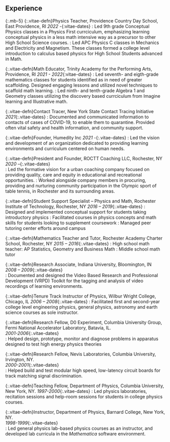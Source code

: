 
## Experience
{:.mb-5}
{:.vitae-defn}Physics Teacher, Providence Country Day School, East Providence, RI
*2022 -*{:vitae-dates}
: Led 9th grade Conceptual Physics classes in a Physics First currciculum, emphasizing learning conceptual physics in a less math intensive way as a precursor to other High School Science courses.
: Led APC Physics C classes in Mechanics and Electricity and Magnetism. These classes formed a college level introduction to calculus based physics for High School Students advanced in Math. 

{:.vitae-defn}Math Educator, Trinity Academy for the Performing Arts, Providence, RI
*2021 - 2022*{:vitae-dates}
: Led seventh- and eigth-grade mathematics classes for students identified as in need of greater scaffolding. Designed engaging lessons and utilized novel techniques to scaffold math learning.
: Led ninth- and tenth-grade Algebra 1 and Geometry classes utilizing the discovery based currciculum from Imagine learning and Illustrative math. 

{:.vitae-defn}Contact Tracer, New York State Contact Tracing Initiative
*2021*{:.vitae-dates}
: Documented and communicated information to contacts of cases of COVID-19, to enable them to quarantine. Provided often vital safety and health information, and community support.

{:.vitae-defn}Founder, Humedity Inc
*2021 -*{:.vitae-dates}
: Led the vision and development of an organization dedicated to providing learning environments and curriculum centered on human needs.

{:.vitae-defn}President and Founder, ROCTT Coaching LLC, Rochester, NY
*2020 –*{:.vitae-dates}  
: Led the formative vision for a urban coaching company focused on providing quality, care and equity in educational and recreational opportunities.
: Worked alongside company members in procuring, providing and nurturing community participation in the Olympic sport of table tennis, in Rochester and its surrounding areas.

{:.vitae-defn}Student Support Specialist – Physics and Math, Rochester Institute of Technology, Rochester, NY
*2016 – 2019*{:.vitae-dates}
: Designed and implemented conceptual support for students taking introductory physics
: Facilitated courses in physics concepts and math skills for students looking to supplement coursework
: Managed peer tutoring center efforts around campus

{:.vitae-defn}Mathematics Teacher and Tutor, Rochester Academy Charter School, Rochester, NY
*2015 – 2016*{:.vitae-dates}
: High school math teacher: AP Statistics, Geometry and Business Math
: Middle school math tutor

{:.vitae-defn}Research Associate, Indiana University, Bloomington, IN  
*2008 &#8211; 2009*{:.vitae-dates}  
: Documented and designed the Video Based Research and Professional Development (VRPD) Toolkit for the tagging and analysis of video recordings of learning environments.

{:.vitae-defn}Tenure Track Instructor of Physics, Wilbur Wright College, Chicago, IL
*2006 &#8211; 2008*{:.vitae-dates}
: Facilitated first and second-year college level engineering physics, general physics, astronomy and earth science courses as sole instructor.

{:.vitae-defn}Research Fellow, D0 Experiment, Columbia University Group, Fermi National Accelerator Laboratory, Batavia, IL.  
*2001-2006*{:.vitae-dates}  
: Helped design, prototype, monitor and diagnose problems in apparatus designed to test high energy physics theories


{:.vitae-defn}Research Fellow, Nevis Laboratories, Columbia University, Irvington, NY.  
*2000-2001*{:.vitae-dates}  
: Helped build and test modular high speed, low-latency circuit boards for track matching signal discrimination.


{:.vitae-defn}Teaching Fellow, Department of Physics, Columbia University, New York, NY.
*1997-2000*{:.vitae-dates}
: Led physics laboratories, recitation sessions and help-room sessions for students in college physics courses.


{:.vitae-defn}Instructor, Department of Physics, Barnard College, New York, NY.  
*1998-1999*{:.vitae-dates}  
: Led general physics lab-based physics courses as an instructor, and developed lab curricula in the *Mathematica* software environment.
